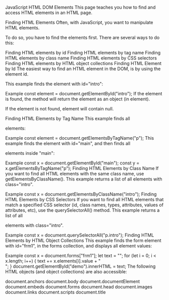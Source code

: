 JavaScript HTML DOM Elements
This page teaches you how to find and access HTML elements in an HTML page.

Finding HTML Elements
Often, with JavaScript, you want to manipulate HTML elements.

To do so, you have to find the elements first. There are several ways to do this:

Finding HTML elements by id
Finding HTML elements by tag name
Finding HTML elements by class name
Finding HTML elements by CSS selectors
Finding HTML elements by HTML object collections
Finding HTML Element by Id
The easiest way to find an HTML element in the DOM, is by using the element id.

This example finds the element with id="intro":

Example
const element = document.getElementById("intro");
If the element is found, the method will return the element as an object (in element).

If the element is not found, element will contain null.

Finding HTML Elements by Tag Name
This example finds all <p> elements:

Example
const element = document.getElementsByTagName("p");
This example finds the element with id="main", and then finds all <p> elements inside "main":

Example
const x = document.getElementById("main");
const y = x.getElementsByTagName("p");
Finding HTML Elements by Class Name
If you want to find all HTML elements with the same class name, use getElementsByClassName().
This example returns a list of all elements with class="intro".

Example
const x = document.getElementsByClassName("intro");
Finding HTML Elements by CSS Selectors
If you want to find all HTML elements that match a specified CSS selector (id, class names, types, attributes, values of attributes, etc), use the querySelectorAll() method.
This example returns a list of all <p> elements with class="intro".

Example
const x = document.querySelectorAll("p.intro");
Finding HTML Elements by HTML Object Collections
This example finds the form element with id="frm1", in the forms collection, and displays all element values:

Example
const x = document.forms["frm1"];
let text = "";
for (let i = 0; i < x.length; i++) {
  text += x.elements[i].value + "<br>";
}
document.getElementById("demo").innerHTML = text;
The following HTML objects (and object collections) are also accessible:

document.anchors
document.body
document.documentElement
document.embeds
document.forms
document.head
document.images
document.links
document.scripts
document.title